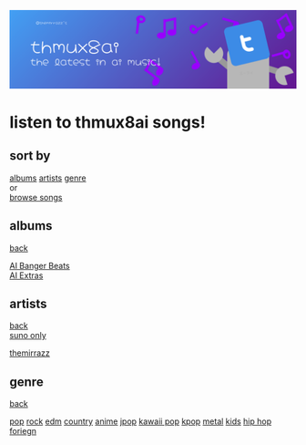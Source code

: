 ![thmux8ai banner](https://raw.githubusercontent.com/ThmUX8/.github/main/profile/banner.png)
# listen to thmux8ai songs!

## sort by
[albums](#albums) [artists](#artists) [genre](#genre)
<br/>or<br/>
[browse songs](/songs)

## albums
[back](#sort-by)

[AI Banger Beats](/albums/AI-Banger-Beats)<br/>
[AI Extras](/albums/AI-Extras)

## artists
[back](#sort-by)<br/>
[suno only](/sunoonly/)

[themirrazz](/artists/themirrazz)

## genre
[back](#sort-by)

[pop](/genre/pop) [rock](/genre/rock) [edm](/genre/edm) [country](/genre/country) [anime](/genre/anime) [jpop](/genre/jpop) [kawaii pop](/genre/kawaii) [kpop](/genre/kpop) [metal](/genre/metal) [kids](/genre/kids) [hip hop](/genre/rap) [foriegn](/genre/foriegn)
